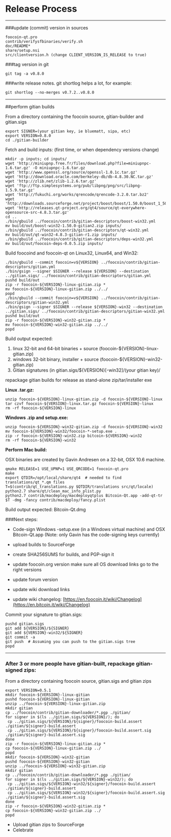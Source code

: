 Release Process
====================

* * *

###update (commit) version in sources


	foocoin-qt.pro
	contrib/verifysfbinaries/verify.sh
	doc/README*
	share/setup.nsi
	src/clientversion.h (change CLIENT_VERSION_IS_RELEASE to true)

###tag version in git

	git tag -a v0.8.0

###write release notes. git shortlog helps a lot, for example:

	git shortlog --no-merges v0.7.2..v0.8.0

* * *

##perform gitian builds

 From a directory containing the foocoin source, gitian-builder and gitian.sigs
  
	export SIGNER=(your gitian key, ie bluematt, sipa, etc)
	export VERSION=0.8.0
	cd ./gitian-builder

 Fetch and build inputs: (first time, or when dependency versions change)

	mkdir -p inputs; cd inputs/
	wget 'http://miniupnp.free.fr/files/download.php?file=miniupnpc-1.6.tar.gz' -O miniupnpc-1.6.tar.gz
	wget 'http://www.openssl.org/source/openssl-1.0.1c.tar.gz'
	wget 'http://download.oracle.com/berkeley-db/db-4.8.30.NC.tar.gz'
	wget 'http://zlib.net/zlib-1.2.6.tar.gz'
	wget 'ftp://ftp.simplesystems.org/pub/libpng/png/src/libpng-1.5.9.tar.gz'
	wget 'http://fukuchi.org/works/qrencode/qrencode-3.2.0.tar.bz2'
	wget 'http://downloads.sourceforge.net/project/boost/boost/1.50.0/boost_1_50_0.tar.bz2'
	wget 'http://releases.qt-project.org/qt4/source/qt-everywhere-opensource-src-4.8.3.tar.gz'
	cd ..
	./bin/gbuild ../foocoin/contrib/gitian-descriptors/boost-win32.yml
	mv build/out/boost-win32-1.50.0-gitian2.zip inputs/
	./bin/gbuild ../foocoin/contrib/gitian-descriptors/qt-win32.yml
	mv build/out/qt-win32-4.8.3-gitian-r1.zip inputs/
	./bin/gbuild ../foocoin/contrib/gitian-descriptors/deps-win32.yml
	mv build/out/foocoin-deps-0.0.5.zip inputs/

 Build foocoind and foocoin-qt on Linux32, Linux64, and Win32:
  
	./bin/gbuild --commit foocoin=v${VERSION} ../foocoin/contrib/gitian-descriptors/gitian.yml
	./bin/gsign --signer $SIGNER --release ${VERSION} --destination ../gitian.sigs/ ../foocoin/contrib/gitian-descriptors/gitian.yml
	pushd build/out
	zip -r foocoin-${VERSION}-linux-gitian.zip *
	mv foocoin-${VERSION}-linux-gitian.zip ../../
	popd
	./bin/gbuild --commit foocoin=v${VERSION} ../foocoin/contrib/gitian-descriptors/gitian-win32.yml
	./bin/gsign --signer $SIGNER --release ${VERSION}-win32 --destination ../gitian.sigs/ ../foocoin/contrib/gitian-descriptors/gitian-win32.yml
	pushd build/out
	zip -r foocoin-${VERSION}-win32-gitian.zip *
	mv foocoin-${VERSION}-win32-gitian.zip ../../
	popd

  Build output expected:

  1. linux 32-bit and 64-bit binaries + source (foocoin-${VERSION}-linux-gitian.zip)
  2. windows 32-bit binary, installer + source (foocoin-${VERSION}-win32-gitian.zip)
  3. Gitian signatures (in gitian.sigs/${VERSION}[-win32]/(your gitian key)/

repackage gitian builds for release as stand-alone zip/tar/installer exe

**Linux .tar.gz:**

	unzip foocoin-${VERSION}-linux-gitian.zip -d foocoin-${VERSION}-linux
	tar czvf foocoin-${VERSION}-linux.tar.gz foocoin-${VERSION}-linux
	rm -rf foocoin-${VERSION}-linux

**Windows .zip and setup.exe:**

	unzip foocoin-${VERSION}-win32-gitian.zip -d foocoin-${VERSION}-win32
	mv foocoin-${VERSION}-win32/foocoin-*-setup.exe .
	zip -r foocoin-${VERSION}-win32.zip bitcoin-${VERSION}-win32
	rm -rf foocoin-${VERSION}-win32

**Perform Mac build:**

  OSX binaries are created by Gavin Andresen on a 32-bit, OSX 10.6 machine.

	qmake RELEASE=1 USE_UPNP=1 USE_QRCODE=1 foocoin-qt.pro
	make
	export QTDIR=/opt/local/share/qt4  # needed to find translations/qt_*.qm files
	T=$(contrib/qt_translations.py $QTDIR/translations src/qt/locale)
	python2.7 share/qt/clean_mac_info_plist.py
	python2.7 contrib/macdeploy/macdeployqtplus Bitcoin-Qt.app -add-qt-tr $T -dmg -fancy contrib/macdeploy/fancy.plist

 Build output expected: Bitcoin-Qt.dmg

###Next steps:

* Code-sign Windows -setup.exe (in a Windows virtual machine) and
  OSX Bitcoin-Qt.app (Note: only Gavin has the code-signing keys currently)

* upload builds to SourceForge

* create SHA256SUMS for builds, and PGP-sign it

* update foocoin.org version
  make sure all OS download links go to the right versions

* update forum version

* update wiki download links

* update wiki changelog: [https://en.foocoin.it/wiki/Changelog](https://en.bitcoin.it/wiki/Changelog)

Commit your signature to gitian.sigs:

	pushd gitian.sigs
	git add ${VERSION}/${SIGNER}
	git add ${VERSION}-win32/${SIGNER}
	git commit -a
	git push  # Assuming you can push to the gitian.sigs tree
	popd

-------------------------------------------------------------------------

### After 3 or more people have gitian-built, repackage gitian-signed zips:

From a directory containing foocoin source, gitian.sigs and gitian zips

	export VERSION=0.5.1
	mkdir foocoin-${VERSION}-linux-gitian
	pushd foocoin-${VERSION}-linux-gitian
	unzip ../foocoin-${VERSION}-linux-gitian.zip
	mkdir gitian
	cp ../foocoin/contrib/gitian-downloader/*.pgp ./gitian/
	for signer in $(ls ../gitian.sigs/${VERSION}/); do
	 cp ../gitian.sigs/${VERSION}/${signer}/foocoin-build.assert ./gitian/${signer}-build.assert
	 cp ../gitian.sigs/${VERSION}/${signer}/foocoin-build.assert.sig ./gitian/${signer}-build.assert.sig
	done
	zip -r foocoin-${VERSION}-linux-gitian.zip *
	cp foocoin-${VERSION}-linux-gitian.zip ../
	popd
	mkdir foocoin-${VERSION}-win32-gitian
	pushd foocoin-${VERSION}-win32-gitian
	unzip ../foocoin-${VERSION}-win32-gitian.zip
	mkdir gitian
	cp ../foocoin/contrib/gitian-downloader/*.pgp ./gitian/
	for signer in $(ls ../gitian.sigs/${VERSION}-win32/); do
	 cp ../gitian.sigs/${VERSION}-win32/${signer}/foocoin-build.assert ./gitian/${signer}-build.assert
	 cp ../gitian.sigs/${VERSION}-win32/${signer}/foocoin-build.assert.sig ./gitian/${signer}-build.assert.sig
	done
	zip -r foocoin-${VERSION}-win32-gitian.zip *
	cp foocoin-${VERSION}-win32-gitian.zip ../
	popd

- Upload gitian zips to SourceForge
- Celebrate 
